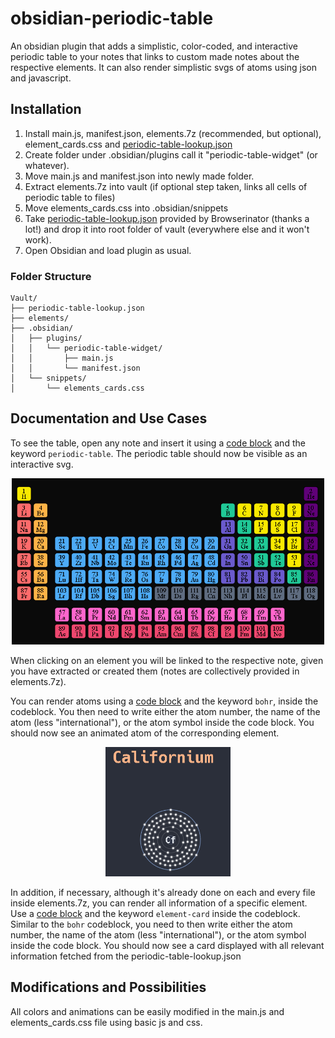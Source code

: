# obsidian-periodic-table
An obsidian plugin that adds a simplistic, color-coded, and interactive periodic table to your notes that links to custom made notes about the respective elements. It can also render simplistic svgs of atoms using json and javascript.

## Installation
1. Install main.js, manifest.json, elements.7z (recommended, but optional), element_cards.css and [periodic-table-lookup.json](https://github.com/Bowserinator/Periodic-Table-JSON/blob/master/periodic-table-lookup.json) 
2. Create folder under .obsidian/plugins call it "periodic-table-widget" (or whatever).
3. Move main.js and manifest.json into newly made folder.
4. Extract elements.7z into vault (if optional step taken, links all cells of periodic table to files)
5. Move elements_cards.css into .obsidian/snippets
6. Take [periodic-table-lookup.json](https://github.com/Bowserinator/Periodic-Table-JSON/blob/master/periodic-table-lookup.json) provided by Browserinator (thanks a lot!) and drop it into root folder of vault (everywhere else and it won't work).
7. Open Obsidian and load plugin as usual.

### Folder Structure
```text
Vault/
├── periodic-table-lookup.json
├── elements/
├── .obsidian/
│   ├── plugins/
│   │   └── periodic-table-widget/
│   │       ├── main.js
│   │       └── manifest.json
│   └── snippets/
│       └── elements_cards.css
```
## Documentation and Use Cases
To see the table, open any note and insert it using a [code block](https://help.obsidian.md/syntax#Code+blocks) and the keyword `periodic-table`.
The periodic table should now be visible as an interactive svg.

<p align="center">
  <img src="resources/Periodic_Table_Example.png" alt="Periodic Table Example" width="500">
</p>

When clicking on an element you will be linked to the respective note, given you have extracted or created them (notes are collectively provided in elements.7z).

You can render atoms using a [code block](https://help.obsidian.md/syntax#Code+blocks) and the keyword `bohr`, inside the codeblock.
You then need to write either the atom number, the name of the atom (less "international"), or the atom symbol inside the code block.
You should now see an animated atom of the corresponding element.
<p align="center">
  <img src="resources/Rendered_Atom_Example.png" alt="Rendered Atom Example" width="200">
</p>

In addition, if necessary, although it's already done on each and every file inside elements.7z, you can render all information of a specific element.
Use a [code block](https://help.obsidian.md/syntax#Code+blocks) and the keyword `element-card` inside the codeblock.
Similar to the `bohr` codeblock, you need to then write either the atom number, the name of the atom (less "international"), or the atom symbol inside the code block. You should now see a card displayed with all relevant information fetched from the periodic-table-lookup.json

## Modifications and Possibilities
All colors and animations can be easily modified in the main.js and elements_cards.css file using basic js and css.
